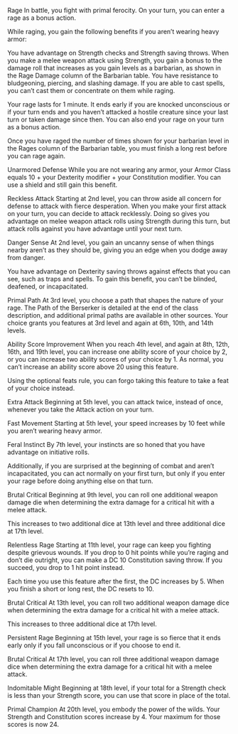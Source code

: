 Rage
In battle, you fight with primal ferocity. On your turn, you can enter a rage as a bonus action.

While raging, you gain the following benefits if you aren’t wearing heavy armor:

You have advantage on Strength checks and Strength saving throws.
When you make a melee weapon attack using Strength, you gain a bonus to the damage roll that increases as you gain levels as a barbarian, as shown in the Rage Damage column of the Barbarian table.
You have resistance to bludgeoning, piercing, and slashing damage.
If you are able to cast spells, you can’t cast them or concentrate on them while raging.

Your rage lasts for 1 minute. It ends early if you are knocked unconscious or if your turn ends and you haven’t attacked a hostile creature since your last turn or taken damage since then. You can also end your rage on your turn as a bonus action.

Once you have raged the number of times shown for your barbarian level in the Rages column of the Barbarian table, you must finish a long rest before you can rage again.

Unarmored Defense
While you are not wearing any armor, your Armor Class equals 10 + your Dexterity modifier + your Constitution modifier. You can use a shield and still gain this benefit.

Reckless Attack
Starting at 2nd level, you can throw aside all concern for defense to attack with fierce desperation. When you make your first attack on your turn, you can decide to attack recklessly. Doing so gives you advantage on melee weapon attack rolls using Strength during this turn, but attack rolls against you have advantage until your next turn.

Danger Sense
At 2nd level, you gain an uncanny sense of when things nearby aren’t as they should be, giving you an edge when you dodge away from danger.

You have advantage on Dexterity saving throws against effects that you can see, such as traps and spells. To gain this benefit, you can’t be blinded, deafened, or incapacitated.

Primal Path
At 3rd level, you choose a path that shapes the nature of your rage. The Path of the Berserker is detailed at the end of the class description, and additional primal paths are available in other sources. Your choice grants you features at 3rd level and again at 6th, 10th, and 14th levels.

Ability Score Improvement
When you reach 4th level, and again at 8th, 12th, 16th, and 19th level, you can increase one ability score of your choice by 2, or you can increase two ability scores of your choice by 1. As normal, you can’t increase an ability score above 20 using this feature.

Using the optional feats rule, you can forgo taking this feature to take a feat of your choice instead.

Extra Attack
Beginning at 5th level, you can attack twice, instead of once, whenever you take the Attack action on your turn.

Fast Movement
Starting at 5th level, your speed increases by 10 feet while you aren’t wearing heavy armor.

Feral Instinct
By 7th level, your instincts are so honed that you have advantage on initiative rolls.

Additionally, if you are surprised at the beginning of combat and aren’t incapacitated, you can act normally on your first turn, but only if you enter your rage before doing anything else on that turn.

Brutal Critical
Beginning at 9th level, you can roll one additional weapon damage die when determining the extra damage for a critical hit with a melee attack.

This increases to two additional dice at 13th level and three additional dice at 17th level.

Relentless Rage
Starting at 11th level, your rage can keep you fighting despite grievous wounds. If you drop to 0 hit points while you’re raging and don’t die outright, you can make a DC 10 Constitution saving throw. If you succeed, you drop to 1 hit point instead.

Each time you use this feature after the first, the DC increases by 5. When you finish a short or long rest, the DC resets to 10.

Brutal Critical
At 13th level, you can roll two additional weapon damage dice when determining the extra damage for a critical hit with a melee attack.

This increases to three additional dice at 17th level.

Persistent Rage
Beginning at 15th level, your rage is so fierce that it ends early only if you fall unconscious or if you choose to end it.

Brutal Critical
At 17th level, you can roll three additional weapon damage dice when determining the extra damage for a critical hit with a melee attack.

Indomitable Might
Beginning at 18th level, if your total for a Strength check is less than your Strength score, you can use that score in place of the total.

Primal Champion
At 20th level, you embody the power of the wilds. Your Strength and Constitution scores increase by 4. Your maximum for those scores is now 24.
